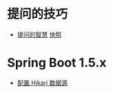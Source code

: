 

# 提问的技巧

- [提问的智慧](https://github.com/ryanhanwu/How-To-Ask-Questions-The-Smart-Way/blob/master/README-zh_CN.md) [快照](/pdf/20200603-提问的智慧.pdf)


# Spring Boot 1.5.x

- [配置 Hikari 数据源](/note/SpringBoot1-配置Hikari数据源.pdf)